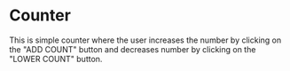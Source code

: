 # Counter

This is simple counter where the user increases the number by clicking on the "ADD COUNT" button and decreases number by clicking on the "LOWER COUNT" button.

